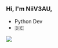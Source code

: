 ### Hi, I'm NiiV3AU,
- Python Dev
- 🇩🇪

[![](https://visitcount.itsvg.in/api?id=NiiV3AU&label=Profile%20Views&color=12&icon=3&pretty=true)](https://github.com/NiiV3AU)

